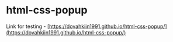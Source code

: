 # html-css-popup

Link for testing - [https://dovahkiin1991.github.io/html-css-popup/](https://dovahkiin1991.github.io/html-css-popup/)
